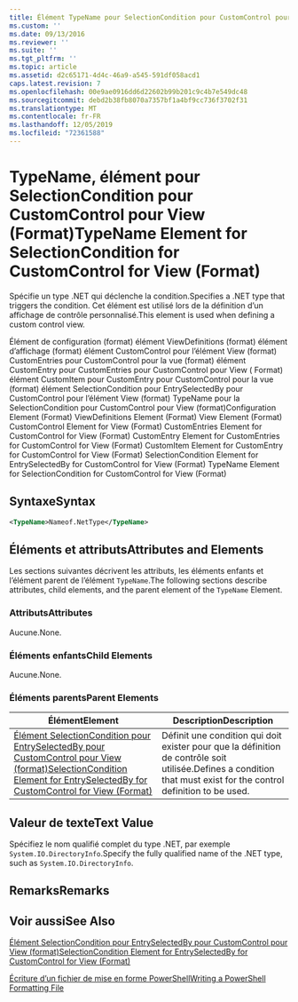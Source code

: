 ```yaml
---
title: Élément TypeName pour SelectionCondition pour CustomControl pour View (format) | Microsoft Docs
ms.custom: ''
ms.date: 09/13/2016
ms.reviewer: ''
ms.suite: ''
ms.tgt_pltfrm: ''
ms.topic: article
ms.assetid: d2c65171-4d4c-46a9-a545-591df058acd1
caps.latest.revision: 7
ms.openlocfilehash: 00e9ae0916dd6d22602b99b201c9c4b7e549dc48
ms.sourcegitcommit: debd2b38fb8070a7357bf1a4bf9cc736f3702f31
ms.translationtype: MT
ms.contentlocale: fr-FR
ms.lasthandoff: 12/05/2019
ms.locfileid: "72361588"
---
```

# <a name="typename-element-for-selectioncondition-for-customcontrol-for-view--format"></a><span data-ttu-id="fce4d-102">TypeName, élément pour SelectionCondition pour CustomControl pour View (Format)</span><span class="sxs-lookup"><span data-stu-id="fce4d-102">TypeName Element for SelectionCondition for CustomControl for View  (Format)</span></span>

<span data-ttu-id="fce4d-103">Spécifie un type .NET qui déclenche la condition.</span><span class="sxs-lookup"><span data-stu-id="fce4d-103">Specifies a .NET type that triggers the condition.</span></span> <span data-ttu-id="fce4d-104">Cet élément est utilisé lors de la définition d’un affichage de contrôle personnalisé.</span><span class="sxs-lookup"><span data-stu-id="fce4d-104">This element is used when defining a custom control view.</span></span>

<span data-ttu-id="fce4d-105">Élément de configuration (format) élément ViewDefinitions (format) élément d’affichage (format) élément CustomControl pour l’élément View (format) CustomEntries pour CustomControl pour la vue (format) élément CustomEntry pour CustomEntries pour CustomControl pour View ( Format) élément CustomItem pour CustomEntry pour CustomControl pour la vue (format) élément SelectionCondition pour EntrySelectedBy pour CustomControl pour l’élément View (format) TypeName pour la SelectionCondition pour CustomControl pour View (format)</span><span class="sxs-lookup"><span data-stu-id="fce4d-105">Configuration Element (Format) ViewDefinitions Element (Format) View Element (Format) CustomControl Element for View (Format) CustomEntries Element for CustomControl for View (Format) CustomEntry Element for CustomEntries for CustomControl for View (Format) CustomItem Element for CustomEntry for CustomControl for View (Format) SelectionCondition Element for EntrySelectedBy for CustomControl for View (Format) TypeName Element for SelectionCondition for CustomControl for View  (Format)</span></span>

## <a name="syntax"></a><span data-ttu-id="fce4d-106">Syntaxe</span><span class="sxs-lookup"><span data-stu-id="fce4d-106">Syntax</span></span>

```xml
<TypeName>Nameof.NetType</TypeName>

```

## <a name="attributes-and-elements"></a><span data-ttu-id="fce4d-107">Éléments et attributs</span><span class="sxs-lookup"><span data-stu-id="fce4d-107">Attributes and Elements</span></span>

<span data-ttu-id="fce4d-108">Les sections suivantes décrivent les attributs, les éléments enfants et l’élément parent de l’élément `TypeName`.</span><span class="sxs-lookup"><span data-stu-id="fce4d-108">The following sections describe attributes, child elements, and the parent element of the `TypeName` Element.</span></span>

### <a name="attributes"></a><span data-ttu-id="fce4d-109">Attributs</span><span class="sxs-lookup"><span data-stu-id="fce4d-109">Attributes</span></span>

<span data-ttu-id="fce4d-110">Aucune.</span><span class="sxs-lookup"><span data-stu-id="fce4d-110">None.</span></span>

### <a name="child-elements"></a><span data-ttu-id="fce4d-111">Éléments enfants</span><span class="sxs-lookup"><span data-stu-id="fce4d-111">Child Elements</span></span>

<span data-ttu-id="fce4d-112">Aucune.</span><span class="sxs-lookup"><span data-stu-id="fce4d-112">None.</span></span>

### <a name="parent-elements"></a><span data-ttu-id="fce4d-113">Éléments parents</span><span class="sxs-lookup"><span data-stu-id="fce4d-113">Parent Elements</span></span>

|<span data-ttu-id="fce4d-114">Élément</span><span class="sxs-lookup"><span data-stu-id="fce4d-114">Element</span></span>|<span data-ttu-id="fce4d-115">Description</span><span class="sxs-lookup"><span data-stu-id="fce4d-115">Description</span></span>|
|-------------|-----------------|
|[<span data-ttu-id="fce4d-116">Élément SelectionCondition pour EntrySelectedBy pour CustomControl pour View (format)</span><span class="sxs-lookup"><span data-stu-id="fce4d-116">SelectionCondition Element for EntrySelectedBy for CustomControl for View (Format)</span></span>](./selectioncondition-element-for-entryselectedby-for-customcontrol-format.md)|<span data-ttu-id="fce4d-117">Définit une condition qui doit exister pour que la définition de contrôle soit utilisée.</span><span class="sxs-lookup"><span data-stu-id="fce4d-117">Defines a condition that must exist for the control definition to be used.</span></span>|

## <a name="text-value"></a><span data-ttu-id="fce4d-118">Valeur de texte</span><span class="sxs-lookup"><span data-stu-id="fce4d-118">Text Value</span></span>

<span data-ttu-id="fce4d-119">Spécifiez le nom qualifié complet du type .NET, par exemple `System.IO.DirectoryInfo`.</span><span class="sxs-lookup"><span data-stu-id="fce4d-119">Specify the fully qualified name of the .NET type, such as `System.IO.DirectoryInfo`.</span></span>

## <a name="remarks"></a><span data-ttu-id="fce4d-120">Remarks</span><span class="sxs-lookup"><span data-stu-id="fce4d-120">Remarks</span></span>

## <a name="see-also"></a><span data-ttu-id="fce4d-121">Voir aussi</span><span class="sxs-lookup"><span data-stu-id="fce4d-121">See Also</span></span>

[<span data-ttu-id="fce4d-122">Élément SelectionCondition pour EntrySelectedBy pour CustomControl pour View (format)</span><span class="sxs-lookup"><span data-stu-id="fce4d-122">SelectionCondition Element for EntrySelectedBy for CustomControl for View (Format)</span></span>](./selectioncondition-element-for-entryselectedby-for-customcontrol-format.md)

[<span data-ttu-id="fce4d-123">Écriture d’un fichier de mise en forme PowerShell</span><span class="sxs-lookup"><span data-stu-id="fce4d-123">Writing a PowerShell Formatting File</span></span>](./writing-a-powershell-formatting-file.md)
